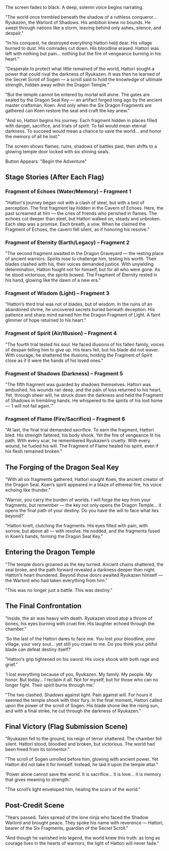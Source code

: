 The screen fades to black. A deep, solemn voice begins narrating.

"The world once trembled beneath the shadow of a ruthless conqueror... Ryukazen, the Warlord of Shadows. His ambition knew no bounds. He swept through nations like a storm, leaving behind only ashes, silence, and despair."

"In his conquest, he destroyed everything Hattori held dear. His village burned to dust. His comrades cut down. His bloodline erased. Hattori was left with nothing but pain... nothing but the fire of vengeance burning in his heart."

"Desperate to protect what little remained of the world, Hattori sought a power that could rival the darkness of Ryukazen. It was then he learned of the Secret Scroll of Sogen — a scroll said to hold the knowledge of ultimate strength, hidden away within the Dragon Temple."

"But the temple cannot be entered by mortal will alone. The gates are sealed by the Dragon Seal Key — an artifact forged long ago by the ancient master craftsman, Koen. And only when the Six Dragon Fragments are gathered can Koen restore the seal and craft the key anew."

"And so, Hattori begins his journey. Each fragment hidden in places filled with danger, sacrifice, and trials of spirit. To fail would mean eternal darkness. To succeed would mean a chance to save the world... and honor the memory of all he lost."

The screen shows flames, ruins, shadows of battles past, then shifts to a glowing temple door locked with six shining seals.

Button Appears: "Begin the Adventure"

## Stage Stories (After Each Flag)

### Fragment of Echoes (Water/Memory) – Fragment 1

"Hattori's journey began not with a clash of steel, but with a test of perception. The first fragment lay hidden in the Cavern of Echoes. Here, the past screamed at him — the cries of friends who perished in flames. The echoes cut deeper than steel, but Hattori walked on, steady and unbroken. Each step was a promise. Each breath, a vow. When he claimed the Fragment of Echoes, the cavern fell silent, as if honoring his resolve."

### Fragment of Eternity (Earth/Legacy) – Fragment 2

"The second fragment awaited in the Dragon Graveyard — the resting place of ancient warriors. Spirits rose to challenge him, testing his worth. Their blades clashed with his, their voices demanded justice. With unyielding determination, Hattori fought not for himself, but for all who were gone. As he stood victorious, the spirits bowed. The Fragment of Eternity rested in his hand, glowing like the dawn of a new era."

### Fragment of Wisdom (Light) – Fragment 3

"Hattori’s third trial was not of blades, but of wisdom. In the ruins of an abandoned shrine, he uncovered secrets buried beneath deception. His patience and sharp mind earned him the Dragon Fragment of Light. A faint glimmer of hope returned to his heart."

### Fragment of Spirit (Air/Illusion) – Fragment 4

"The fourth trial tested his soul. He faced illusions of his fallen family, voices of despair telling him to give up. His tears fell, but his blade did not waver. With courage, he shattered the illusions, holding the Fragment of Spirit close as if it were the hands of his loved ones."

### Fragment of Shadows (Darkness) – Fragment 5

"The fifth fragment was guarded by shadows themselves. Hattori was ambushed, his wounds ran deep, and the pain of loss returned to his heart. Yet, through sheer will, he struck down the darkness and held the Fragment of Shadows in trembling hands. He whispered to the spirits of his lost home — ‘I will not fail again.’"

### Fragment of Flame (Fire/Sacrifice) – Fragment 6

"At last, the final trial demanded sacrifice. To earn the fragment, Hattori bled. His strength faltered, his body shook. Yet the fire of vengeance lit his path. With every scar, he remembered Ryukazen’s cruelty. With every wound, he fueled his will. The Fragment of Flame healed his spirit, even if his flesh remained broken."

## The Forging of the Dragon Seal Key

"With all six fragments gathered, Hattori sought Koen, the ancient creator of the Dragon Seal. Koen’s spirit appeared in a blaze of ethereal fire, his voice echoing like thunder."

‘Warrior, you carry the burden of worlds. I will forge the key from your fragments, but remember — the key not only opens the Dragon Temple... it opens the final path of your destiny. Do you have the will to face what lies beyond?’

"Hattori knelt, clutching the fragments. His eyes filled with pain, with sorrow, but above all — with resolve. He nodded, and the fragments fused in Koen’s hands, forming the Dragon Seal Key."

## Entering the Dragon Temple

"The temple doors groaned as the key turned. Ancient chains shattered, the seal broke, and the path forward revealed a darkness deeper than night. Hattori’s heart thundered. Beyond those doors awaited Ryukazen himself — the Warlord who had taken everything from him."

"This was no longer just a battle. This was destiny."

## The Final Confrontation

"Inside, the air was heavy with death. Ryukazen stood atop a throne of bones, his eyes burning with cruel fire. His laughter echoed through the chamber."

‘So the last of the Hattori dares to face me. You lost your bloodline, your village, your very soul… yet still you crawl to me. Do you think your pitiful blade can defeat destiny itself?’

"Hattori’s grip tightened on his sword. His voice shook with both rage and grief."

‘I lost everything because of you, Ryukazen. My family. My people. My honor. But today... I reclaim it all. Not for myself, but for those who can no longer fight. Their spirit burns through me.’

"The two clashed. Shadows against light. Pain against will. For hours it seemed the temple shook with their fury. In the final moment, Hattori called upon the power of the scroll of Sogen. His blade shone like the rising sun, and with a final strike, he cut through the darkness of Ryukazen."

## Final Victory (Flag Submission Scene)

"Ryukazen fell to the ground, his reign of terror shattered. The chamber fell silent. Hattori stood, bloodied and broken, but victorious. The world had been freed from its tormentor."

"The scroll of Sogen unrolled before him, glowing with ancient power. Yet Hattori did not take it for himself. Instead, he laid it upon the temple altar."

‘Power alone cannot save the world. It is sacrifice... it is love... it is memory that gives meaning to strength.’

"The scroll’s light enveloped him, healing the scars of the world."

## Post-Credit Scene

"Years passed. Tales spread of the lone ninja who faced the Shadow Warlord and brought peace. They spoke his name with reverence — Hattori, bearer of the Six Fragments, guardian of the Secret Scroll."

"And though he vanished into legend, the world knew this truth: as long as courage lives in the hearts of warriors, the light of Hattori will never fade."